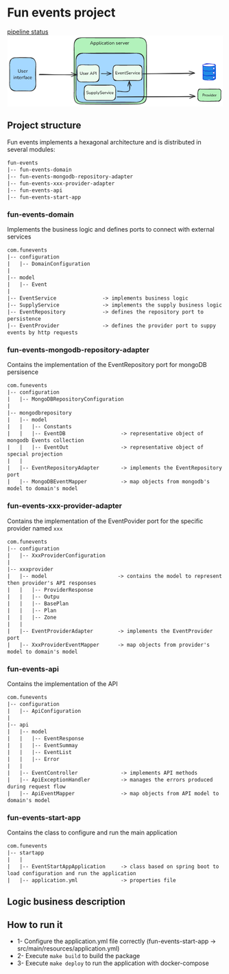 # Fun events project
[pipeline status](https://github.com/mblancoa/java-fun-events/actions)
![Fun events schema](fun-events-diagram.png)

## Project structure
Fun events implements a hexagonal architecture and is distributed in several modules:

```
fun-events
|-- fun-events-domain
|-- fun-events-mongodb-repository-adapter
|-- fun-events-xxx-provider-adapter
|-- fun-events-api
|-- fun-events-start-app
```
### fun-events-domain
Implements the business logic and defines ports to connect with external services

```
com.funevents
|-- configuration
|   |-- DomainConfiguration
|
|-- model
|   |-- Event
|
|-- EventService               -> implements business logic
|-- SupplyService              -> implements the supply business logic
|-- EventRepository            -> defines the repository port to persistence
|-- EventProvider              -> defines the provider port to suppy events by http requests
```
### fun-events-mongodb-repository-adapter
Contains the implementation of the EventRepository port for mongoDB persisence

```
com.funevents
|-- configuration
|   |-- MongoDBRepositoryConfiguration
|
|-- mongodbrepository
|   |-- model
|   |   |-- Constants
|   |   |-- EventDB                  -> representative object of mongodb Events collection
|   |   |-- EventOut                 -> representative object of special projection
|   |
|   |-- EventRepositoryAdapter       -> implements the EventRepository port
|   |-- MongoDBEventMapper           -> map objects from mongodb's model to domain's model

```
### fun-events-xxx-provider-adapter
Contains the implementation of the EventPovider port for the specific provider named `xxx`

```
com.funevents
|-- configuration
|   |-- XxxProviderConfiguration
|
|-- xxxprovider
|   |-- model                       -> contains the model to represent then provider's API responses
|   |   |-- ProviderResponse
|   |   |-- Outpu
|   |   |-- BasePlan
|   |   |-- Plan
|   |   |-- Zone
|   |
|   |-- EventProviderAdapter        -> implements the EventProvider port
|   |-- XxxProviderEventMapper      -> map objects from provider's model to domain's model

```
### fun-events-api
Contains the implementation of the API 

```
com.funevents
|-- configuration
|   |-- ApiConfiguration
|
|-- api
|   |-- model
|   |   |-- EventResponse
|   |   |-- EventSummay                  
|   |   |-- EventList                 
|   |   |-- Error                 
|   |
|   |-- EventController              -> implements API methods
|   |-- ApiExceptionHandler          -> manages the errors produced during request flow
|   |-- ApiEventMapper               -> map objects from API model to domain's model
```
### fun-events-start-app
Contains the class to configure and run the main application

```
com.funevents
|-- startapp
|   |
|   |-- EventStartAppApplication     -> class based on spring boot to load configuration and run the application
|   |-- application.yml              -> properties file          

```
## Logic business description


## How to run it
- 1- Configure the application.yml file correctly (fun-events-start-app -> src/main/resources/application.yml)
- 2- Execute `make build` to build the package
- 3- Execute `make deploy` to run the application with docker-compose

